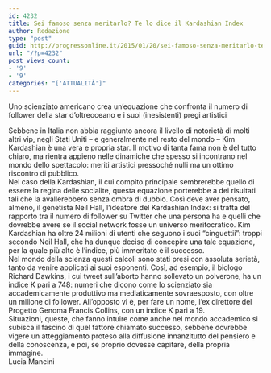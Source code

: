 ```yaml
---
id: 4232
title: Sei famoso senza meritarlo? Te lo dice il Kardashian Index
author: Redazione
type: "post"
guid: http://progressonline.it/2015/01/20/sei-famoso-senza-meritarlo-te-lo-dice-il-kardashian-index/
url: "/?p=4232"
post_views_count:
- '9'
- '9'
categories: "['ATTUALITÀ']"
---
```


 Uno scienziato americano crea un’equazione che confronta il numero di follower della star d’oltreoceano e i suoi (inesistenti) pregi artistici

<div> </div><div> </div><div>Sebbene in Italia non abbia raggiunto ancora il livello di notorietà di molti altri vip, negli Stati Uniti – e generalmente nel resto del mondo – Kim Kardashian è una vera e propria star. Il motivo di tanta fama non è del tutto chiaro, ma rientra appieno nelle dinamiche che spesso si incontrano nel mondo dello spettacolo: meriti artistici pressoché nulli ma un ottimo riscontro di pubblico.</div><div>Nel caso della Kardashian, il cui compito principale sembrerebbe quello di essere la regina delle socialite, questa equazione porterebbe a dei risultati tali che la avallerebbero senza ombra di dubbio. Così deve aver pensato, almeno, il genetista Neil Hall, l’ideatore del Kardashian Index: si tratta del rapporto tra il numero di follower su Twitter che una persona ha e quelli che dovrebbe avere se il social network fosse un universo meritocratico. Kim Kardashian ha oltre 24 milioni di utenti che seguono i suoi “cinguettii”: troppi secondo Neil Hall, che ha dunque deciso di concepire una tale equazione, per la quale più alto è l’indice, più immeritato è il successo.</div><div>Nel mondo della scienza questi calcoli sono stati presi con assoluta serietà, tanto da venire applicati ai suoi esponenti. Così, ad esempio, il biologo Richard Dawkins, i cui tweet sull’aborto hanno sollevato un polverone, ha un indice K pari a 748: numeri che dicono come lo scienziato sia accademicamente produttivo ma mediaticamente sovraesposto, con oltre un milione di follower. All’opposto vi è, per fare un nome, l’ex direttore del Progetto Genoma Francis Collins, con un indice K pari a 19.</div><div>Situazioni, queste, che fanno intuire come anche nel mondo accademico si subisca il fascino di quel fattore chiamato successo, sebbene dovrebbe vigere un atteggiamento proteso alla diffusione innanzitutto del pensiero e della conoscenza, e poi, se proprio dovesse capitare, della propria immagine.</div><div> </div><div> </div><div>Lucia Mancini</div>